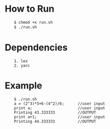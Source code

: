 # How to Run
```bash
    $ chmod +x run.sh
    $ ./run.sh
```

# Dependencies
```
    1. lex
    2. yacc
```

# Example
```
    $ ./run.sh 
    a = (2^3)*5+6-(4^2)/6;      //user input
    print a;                    //user input
    Printing 43.333333          //OUTPUT
    print a+1;                  //user input
    Printing 44.333333          //OUTPUT
                    
``` 